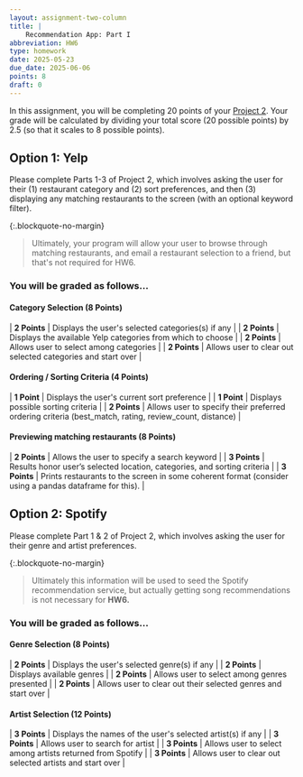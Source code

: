 ```yaml
---
layout: assignment-two-column
title: |
    Recommendation App: Part I
abbreviation: HW6
type: homework
date: 2025-05-23
due_date: 2025-06-06
points: 8
draft: 0
---
```


In this assignment, you will be completing 20 points of your [Project 2](p2). Your grade will be calculated by dividing your total score (20 possible points) by 2.5 (so that it scales to 8 possible points).

## Option 1: Yelp
Please complete Parts 1-3 of Project 2, which involves asking the user for their (1) restaurant category and (2) sort preferences, and then (3) displaying any matching restaurants to the screen (with an optional keyword filter).

{:.blockquote-no-margin}
> Ultimately, your program will allow your user to browse through matching restaurants, and email a restaurant selection to a friend, but that's not required for HW6.

### You will be graded as follows...

#### Category Selection (8 Points)

| **2 Points** | Displays the user's selected categories(s) if any |
| **2 Points** | Displays the available Yelp categories from which to choose |
| **2 Points** | Allows user to select among categories |
| **2 Points** | Allows user to clear out selected categories and start over |

#### Ordering / Sorting Criteria (4 Points)

| **1 Point** | Displays the user's current sort preference |
| **1 Point** | Displays possible sorting criteria |
| **2 Points** | Allows user to specify their preferred ordering criteria (best_match, rating, review_count, distance) |

#### Previewing matching restaurants (8 Points)

| **2 Points** | Allows the user to specify a search keyword |
| **3 Points** | Results honor user’s selected location, categories, and sorting criteria |
| **3 Points** | Prints restaurants to the screen in some coherent format (consider using a pandas dataframe for this). |

## Option 2: Spotify
Please complete Part 1 & 2  of Project 2, which involves asking the user for their genre and artist preferences. 

{:.blockquote-no-margin}
> Ultimately this information will be used to seed the Spotify recommendation service, but actually getting song recommendations is not necessary for **HW6.** 

### You will be graded as follows...

#### Genre Selection (8 Points)

| **2 Points** | Displays the user's selected genre(s) if any |
| **2 Points** | Displays available genres |
| **2 Points** | Allows user to select among genres presented |
| **2 Points** | Allows user to clear out their selected genres and start over |

#### Artist Selection (12 Points)

| **3 Points** | Displays the names of the user's selected artist(s) if any |
| **3 Points** | Allows user to search for artist |
| **3 Points** | Allows user to select among artists returned from Spotify |
| **3 Points** | Allows user to clear out selected artists and start over |
